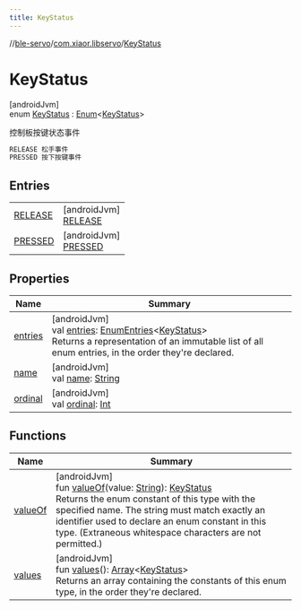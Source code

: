 ```yaml
---
title: KeyStatus
---
```

//[ble-servo](../../../index.html)/[com.xiaor.libservo](../index.html)/[KeyStatus](index.html)



# KeyStatus



[androidJvm]\
enum [KeyStatus](index.html) : [Enum](https://kotlinlang.org/api/latest/jvm/stdlib/kotlin/-enum/index.html)&lt;[KeyStatus](index.html)&gt; 

控制板按键状态事件

```kotlin
RELEASE 松手事件
PRESSED 按下按键事件
```



## Entries


| | |
|---|---|
| [RELEASE](-r-e-l-e-a-s-e/index.html) | [androidJvm]<br>[RELEASE](-r-e-l-e-a-s-e/index.html) |
| [PRESSED](-p-r-e-s-s-e-d/index.html) | [androidJvm]<br>[PRESSED](-p-r-e-s-s-e-d/index.html) |


## Properties


| Name | Summary |
|---|---|
| [entries](entries.html) | [androidJvm]<br>val [entries](entries.html): [EnumEntries](https://kotlinlang.org/api/latest/jvm/stdlib/kotlin.enums/-enum-entries/index.html)&lt;[KeyStatus](index.html)&gt;<br>Returns a representation of an immutable list of all enum entries, in the order they're declared. |
| [name](../-motor-def/-v-e-r-t-i-c-a-l/index.html#-372974862%2FProperties%2F1561244741) | [androidJvm]<br>val [name](../-motor-def/-v-e-r-t-i-c-a-l/index.html#-372974862%2FProperties%2F1561244741): [String](https://kotlinlang.org/api/latest/jvm/stdlib/kotlin/-string/index.html) |
| [ordinal](../-motor-def/-v-e-r-t-i-c-a-l/index.html#-739389684%2FProperties%2F1561244741) | [androidJvm]<br>val [ordinal](../-motor-def/-v-e-r-t-i-c-a-l/index.html#-739389684%2FProperties%2F1561244741): [Int](https://kotlinlang.org/api/latest/jvm/stdlib/kotlin/-int/index.html) |


## Functions


| Name | Summary |
|---|---|
| [valueOf](value-of.html) | [androidJvm]<br>fun [valueOf](value-of.html)(value: [String](https://kotlinlang.org/api/latest/jvm/stdlib/kotlin/-string/index.html)): [KeyStatus](index.html)<br>Returns the enum constant of this type with the specified name. The string must match exactly an identifier used to declare an enum constant in this type. (Extraneous whitespace characters are not permitted.) |
| [values](values.html) | [androidJvm]<br>fun [values](values.html)(): [Array](https://kotlinlang.org/api/latest/jvm/stdlib/kotlin/-array/index.html)&lt;[KeyStatus](index.html)&gt;<br>Returns an array containing the constants of this enum type, in the order they're declared. |

